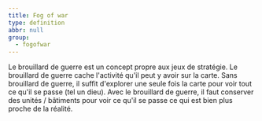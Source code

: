 ```yaml
---
title: Fog of war
type: definition
abbr: null
group:
  - fogofwar
---
```

Le brouillard de guerre est un concept propre aux jeux de stratégie. Le brouillard de guerre cache l'activité qu'il peut y avoir sur la carte. Sans brouillard de guerre, il suffit d'explorer une seule fois la carte pour voir tout ce qu'il se passe (tel un dieu). Avec le brouillard de guerre, il faut conserver des unités / bâtiments pour voir ce qu'il se passe ce qui est bien plus proche de la réalité.
